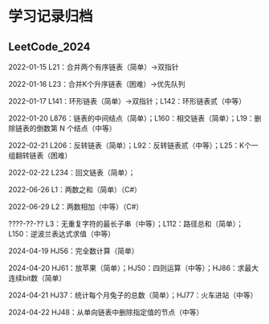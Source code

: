 # 学习记录归档

## LeetCode_2024

2022-01-15 L21：合并两个有序链表（简单）→双指针

2022-01-16 L23：合并K个升序链表（困难）→优先队列

2022-01-17 L141：环形链表（简单）→双指针；L142：环形链表贰（中等）

2022-01-20 L876：链表的中间结点（简单）；L160：相交链表（简单）；L19：删除链表的倒数第 N 个结点（中等）

2022-02-21 L206：反转链表（简单）；L92：反转链表贰（中等）；L25：K个一组翻转链表（困难）

2022-02-22 L234：回文链表（简单）；

2022-06-26 L1：两数之和（简单）（C#）

2022-06-29 L2：两数相加（中等）（C#）

????-??-?? L3：无重复字符的最长子串（中等）；L112：路径总和（简单）；L150：逆波兰表达式求值（中等）

2024-04-19 HJ56：完全数计算（简单）

2024-04-20 HJ61：放苹果（简单）；HJ50：四则运算（中等）；HJ86：求最大连续bit数（简单）

2024-04-21 HJ37：统计每个月兔子的总数（简单）；HJ77：火车进站（中等）

2024-04-22 HJ48：从单向链表中删除指定值的节点（中等）

